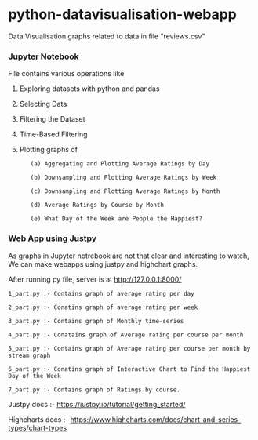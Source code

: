 # python-datavisualisation-webapp

Data Visualisation graphs related to data in file "reviews.csv"


### Jupyter Notebook

File contains various operations like 

1. Exploring datasets with python and pandas

2. Selecting Data

3. Filtering the Dataset

4. Time-Based Filtering

5. Plotting graphs of 

          (a) Aggregating and Plotting Average Ratings by Day 

          (b) Downsampling and Plotting Average Ratings by Week

          (c) Downsampling and Plotting Average Ratings by Month

          (d) Average Ratings by Course by Month

          (e) What Day of the Week are People the Happiest?

### Web App using Justpy

As graphs in Jupyter notrebook are not that clear and interesting to watch,
We can make webapps using justpy and highchart graphs.

After running py file, server is at http://127.0.0.1:8000/


    1_part.py :- Contains graph of average rating per day

    2_part.py :- Conatins graph of average rating per week

    3_part.py :- Contains graph of Monthly time-series

    4_part.py :- Conatains graph of Average rating per course per month

    5_part.py :- Contains graph of Average rating per course per month by stream graph

    6_part.py :- Conatins graph of Interactive Chart to Find the Happiest Day of the Week

    7_part.py :- Contains graph of Ratings by course.



Justpy docs :- https://justpy.io/tutorial/getting_started/

Highcharts docs :- https://www.highcharts.com/docs/chart-and-series-types/chart-types
